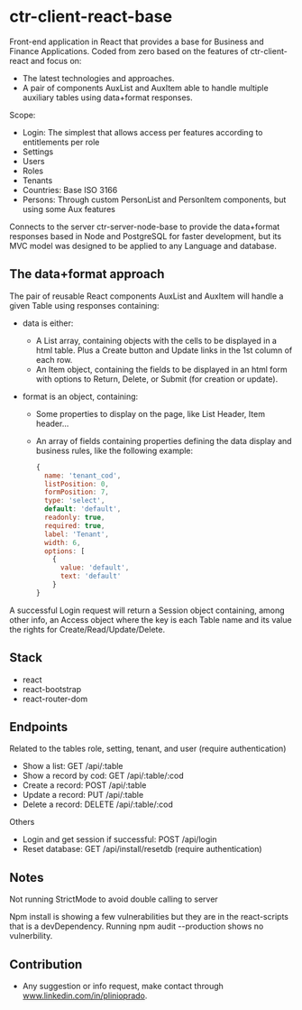# ctr-client-react-base

Front-end application in React that provides a base for Business and Finance Applications. Coded from zero based on the features of ctr-client-react and focus on:

* The latest technologies and approaches.
* A pair of components AuxList and AuxItem able to handle multiple auxiliary tables using data+format responses.

Scope:

* Login: The simplest that allows access per features according to entitlements per role
* Settings
* Users
* Roles
* Tenants
* Countries: Base ISO 3166
* Persons: Through custom PersonList and PersonItem components, but using some Aux features

Connects to the server ctr-server-node-base to provide the data+format responses based in Node and PostgreSQL for faster development, but its MVC model was designed to be applied to any Language and database.

## The data+format approach

The pair of reusable React components AuxList and AuxItem will handle a given Table using responses containing:

* data is either:

  * A List array, containing objects with the cells to be displayed in a html table. Plus a Create button and Update links in the 1st column of each row.
  * An Item object, containing the fields to be displayed in an html form with options to Return, Delete, or Submit (for creation or update).

* format is an object, containing:

  * Some properties to display on the page, like List Header, Item header...
  * An array of fields containing properties defining the data display and business rules, like the following example:

    ``` js
    {
      name: 'tenant_cod',
      listPosition: 0,
      formPosition: 7,
      type: 'select',
      default: 'default',
      readonly: true,
      required: true,
      label: 'Tenant',
      width: 6,
      options: [
        {
          value: 'default',
          text: 'default'
        }
    }
    ```

A successful Login request will return a Session object containing, among other info, an Access object where the key is each Table name and its value the rights for Create/Read/Update/Delete.

## Stack

* react
* react-bootstrap
* react-router-dom

## Endpoints

Related to the tables role, setting, tenant, and user (require authentication)

* Show a list: GET /api/:table
* Show a record by cod: GET /api/:table/:cod
* Create a record: POST /api/:table
* Update a record: PUT /api/:table
* Delete a record: DELETE /api/:table/:cod

Others

* Login and get session if successful: POST /api/login
* Reset database: GET /api/install/resetdb (require authentication)

## Notes

Not running StrictMode to avoid double calling to server

Npm install is showing a few vulnerabilities but they are in the react-scripts that is a devDependency. Running npm audit --production shows no vulnerbility.

## Contribution

* Any suggestion or info request, make contact through www.linkedin.com/in/plinioprado.
